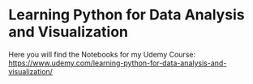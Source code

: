 # Learning Python for Data Analysis and Visualization
Here you will find the Notebooks for my Udemy Course:
https://www.udemy.com/learning-python-for-data-analysis-and-visualization/



